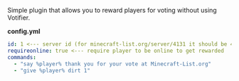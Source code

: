 Simple plugin that allows you to reward players for voting without using Votifier.

**config.yml**
```yaml
id: 1 <--- server id (for minecraft-list.org/server/4131 it should be 4131)
requireonline: true <--- require player to be online to get rewarded
commands:
  - "say %player% thank you for your vote at Minecraft-List.org"
  - "give %player% dirt 1"
```
